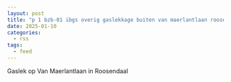 ```yaml
---
layout: post
title: "p 1 bzb-01 ibgs overig gaslekkage buiten van maerlantlaan roosendaal 201092 201033"
date: 2025-01-10
categories: 
  - rss
tags: 
  - feed
---
```


Gaslek op Van Maerlantlaan in Roosendaal

